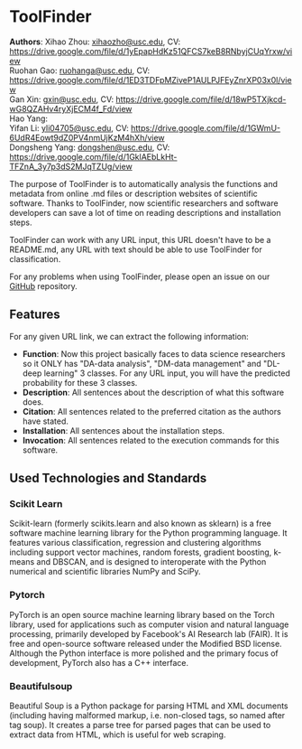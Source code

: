 # ToolFinder

<b>Authors</b>: 
Xihao Zhou: xihaozho@usc.edu, CV: https://drive.google.com/file/d/1yEpapHdKz51QFCS7keB8RNbyjCUqYrxw/view  
Ruohan Gao: ruohanga@usc.edu, CV: https://drive.google.com/file/d/1ED3TDFpMZiveP1AULPJFEyZnrXP03x0l/view  
Gan Xin: gxin@usc.edu, CV: https://drive.google.com/file/d/18wP5TXjkcd-wG8QZAHv4ryXjECM4f_Fd/view  
Hao Yang:   
Yifan Li: yli04705@usc.edu, CV: https://drive.google.com/file/d/1GWmU-6UdR4Eowt9dZ0PV4nmUjKzM4hXh/view  
Dongsheng Yang: dongshen@usc.edu, CV: https://drive.google.com/file/d/1GklAEbLkHt-TFZnA_3y7p3dS2MJqTZUg/view

The purpose of ToolFinder is to automatically analysis the functions and metadata from online .md files or description websites of scientific software. Thanks to ToolFinder, now scientific researchers and software developers can save a lot of time on reading descriptions and installation steps.

ToolFinder can work with any URL input, this URL doesn't have to be a README.md, any URL with text should be able to use ToolFinder for classification.

For any problems when using ToolFinder, please open an issue on our [GitHub](https://github.com/alvinzhou66/ToolFinder/issues) repository.
## Features

For any given URL link, we can extract the following information:
- <b>Function</b>: Now this project basically faces to data science researchers so it ONLY has "DA-data analysis", "DM-data management" and "DL-deep learning" 3 classes. For any URL input, you will have the predicted probability for these 3 classes.
- <b>Description</b>: All sentences about the description of what this software does.
- <b>Citation</b>: All sentences related to the preferred citation as the authors have stated.
- <b>Installation</b>: All sentences about the installation steps.
- <b>Invocation</b>: All sentences related to the execution commands for this software.

## Used Technologies and Standards
### Scikit Learn
Scikit-learn (formerly scikits.learn and also known as sklearn) is a free software machine learning library for the Python programming language. It features various classification, regression and clustering algorithms including support vector machines, random forests, gradient boosting, k-means and DBSCAN, and is designed to interoperate with the Python numerical and scientific libraries NumPy and SciPy.
### Pytorch
PyTorch is an open source machine learning library based on the Torch library, used for applications such as computer vision and natural language processing, primarily developed by Facebook's AI Research lab (FAIR). It is free and open-source software released under the Modified BSD license. Although the Python interface is more polished and the primary focus of development, PyTorch also has a C++ interface.
### Beautifulsoup
Beautiful Soup is a Python package for parsing HTML and XML documents (including having malformed markup, i.e. non-closed tags, so named after tag soup). It creates a parse tree for parsed pages that can be used to extract data from HTML, which is useful for web scraping.
